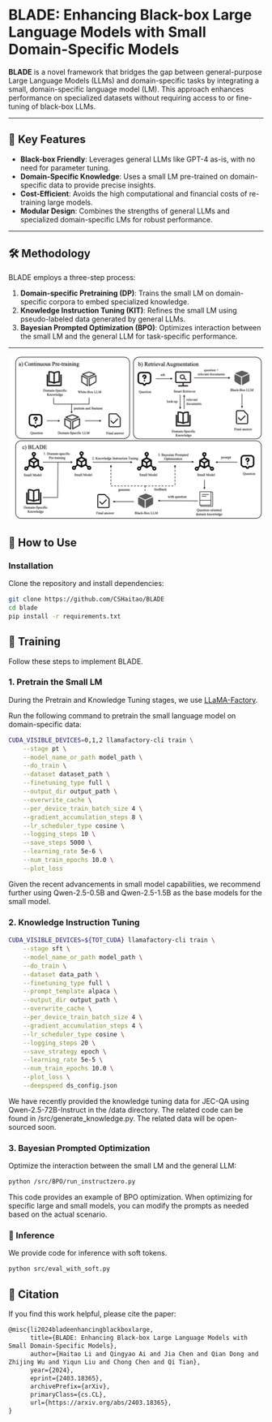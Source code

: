 # BLADE: Enhancing Black-box Large Language Models with Small Domain-Specific Models

**BLADE** is a novel framework that bridges the gap between general-purpose Large Language Models (LLMs) and domain-specific tasks by integrating a small, domain-specific language model (LM). This approach enhances performance on specialized datasets without requiring access to or fine-tuning of black-box LLMs.



---

## 🌟 Key Features

- **Black-box Friendly**: Leverages general LLMs like GPT-4 as-is, with no need for parameter tuning.
- **Domain-Specific Knowledge**: Uses a small LM pre-trained on domain-specific data to provide precise insights.
- **Cost-Efficient**: Avoids the high computational and financial costs of re-training large models.
- **Modular Design**: Combines the strengths of general LLMs and specialized domain-specific LMs for robust performance.

---

## 🛠️ Methodology

BLADE employs a three-step process:

1. **Domain-specific Pretraining (DP)**: Trains the small LM on domain-specific corpora to embed specialized knowledge.
2. **Knowledge Instruction Tuning (KIT)**: Refines the small LM using pseudo-labeled data generated by general LLMs.
3. **Bayesian Prompted Optimization (BPO)**: Optimizes interaction between the small LM and the general LLM for task-specific performance.

---


![image](./figure/blade.png)



## 🚀 How to Use

### Installation
Clone the repository and install dependencies:
```bash
git clone https://github.com/CSHaitao/BLADE
cd blade
pip install -r requirements.txt
```

## 🚀 Training


Follow these steps to implement BLADE.

### 1. Pretrain the Small LM
During the Pretrain and Knowledge Tuning stages, we use [LLaMA-Factory](https://github.com/hiyouga/LLaMA-Factory).


Run the following command to pretrain the small language model on domain-specific data:
```bash
CUDA_VISIBLE_DEVICES=0,1,2 llamafactory-cli train \
    --stage pt \
    --model_name_or_path model_path \
    --do_train \
    --dataset dataset_path \
    --finetuning_type full \
    --output_dir output_path \
    --overwrite_cache \
    --per_device_train_batch_size 4 \
    --gradient_accumulation_steps 8 \
    --lr_scheduler_type cosine \
    --logging_steps 10 \
    --save_steps 5000 \
    --learning_rate 5e-6 \
    --num_train_epochs 10.0 \
    --plot_loss 
```

Given the recent advancements in small model capabilities, we recommend further using Qwen-2.5-0.5B and Qwen-2.5-1.5B as the base models for the small model.


### 2. Knowledge Instruction Tuning

```bash
CUDA_VISIBLE_DEVICES=${TOT_CUDA} llamafactory-cli train \
    --stage sft \
    --model_name_or_path model_path \
    --do_train \
    --dataset data_path \
    --finetuning_type full \
    --prompt_template alpaca \
    --output_dir output_path \
    --overwrite_cache \
    --per_device_train_batch_size 4 \
    --gradient_accumulation_steps 4 \
    --lr_scheduler_type cosine \
    --logging_steps 20 \
    --save_strategy epoch \
    --learning_rate 5e-5 \
    --num_train_epochs 10.0 \
    --plot_loss \
    --deepspeed ds_config.json 
```

We have recently provided the knowledge tuning data for JEC-QA using Qwen-2.5-72B-Instruct in the /data directory. The related code can be found in /src/generate_knowledge.py. The related data will be open-sourced soon.



### 3. Bayesian Prompted Optimization

Optimize the interaction between the small LM and the general LLM:

```bash
python /src/BPO/run_instructzero.py
```

This code provides an example of BPO optimization. When optimizing for specific large and small models, you can modify the prompts as needed based on the actual scenario.

### 🧪 Inference
We provide code for inference with soft tokens.


```bash
python src/eval_with_soft.py
```

## 🔗 Citation
If you find this work helpful, please cite the paper:

```
@misc{li2024bladeenhancingblackboxlarge,
      title={BLADE: Enhancing Black-box Large Language Models with Small Domain-Specific Models}, 
      author={Haitao Li and Qingyao Ai and Jia Chen and Qian Dong and Zhijing Wu and Yiqun Liu and Chong Chen and Qi Tian},
      year={2024},
      eprint={2403.18365},
      archivePrefix={arXiv},
      primaryClass={cs.CL},
      url={https://arxiv.org/abs/2403.18365}, 
}
```
